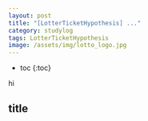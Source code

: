 ```yaml
---
layout: post
title: "[LotterTicketHypothesis] ..."
category: studylog
tags: LotterTicketHypothesis
image: /assets/img/lotto_logo.jpg
---
```


* toc
{:toc}



hi

## title
